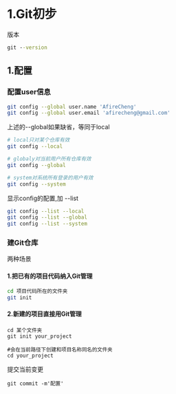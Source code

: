 # 1.Git初步

版本

```cmd
git --version
```

## 1.配置

### 配置user信息

```bash
git config --global user.name 'AfireCheng'
git config --global user.email 'afirecheng@gmail.com'
```

上述的--global如果缺省，等同于local

```bash
# local只对某个仓库有效
git config --local

# globaly对当前用户所有仓库有效
git config --global

# system对系统所有登录的用户有效
git config --system
```

显示config的配置,加 --list

```bash
git config --list --local
git config --list --global
git config --list --system
```

### 建Git仓库

两种场景

#### 1.把已有的项目代码纳入Git管理

```bash
cd 项目代码所在的文件夹
git init
```

#### 2.新建的项目直接用Git管理
```
cd 某个文件夹
git init your_project

#会在当前路径下创建和项目名称同名的文件夹
cd your_project
```

提交当前变更

```
git commit -m'配置'
```


